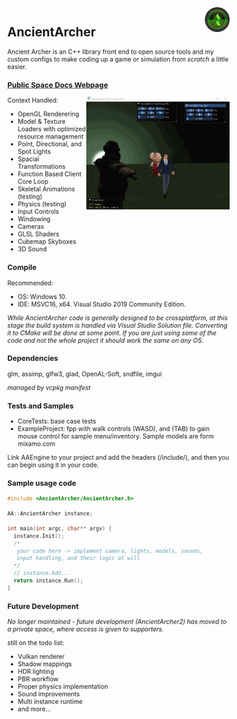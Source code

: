 <img src="docs/AncientArcher.png" height="56px" align="right">

# AncientArcher

Ancient Archer is an C++ library front end to open source tools and my custom configs to make coding up a game or simulation from *scratch* a little easier. 

### [Public Space Docs Webpage](https://mattearly.github.io/AncientArcher/index.html)

<img src="docs/multi-anim.gif" height="256px" align="right">

Context Handled: 
 - OpenGL Renderering
 - Model & Texture Loaders with optimized resource management 
 - Point, Directional, and Spot Lights
 - Spacial Transformations
 - Function Based Client Core Loop
 - Skeletal Animations (testing)
 - Physics (testing)
 - Input Controls
 - Windowing
 - Cameras
 - GLSL Shaders
 - Cubemap Skyboxes
 - 3D Sound

### Compile

Recommended: 
 - OS: Windows 10.
 - IDE: MSVC16, x64. Visual Studio 2019 Community Edition.

*While AncientArcher code is generally designed to be crossplatform, at this stage the build system is handled via Visual Studio Solution file. Converting it to CMake will be done at some point. If you are just using some of the code and not the whole project it should work the same on any OS.*

### Dependencies

glm, assimp, glfw3, glad, OpenAL-Soft, sndfile, imgui

*managed by vcpkg manifest*

### Tests and Samples

- CoreTests: base case tests 
- ExampleProject: fpp with walk controls (WASD), and (TAB) to gain mouse control for sample menu/inventory. Sample models are form mixamo.com

Link AAEngine to your project and add the headers (/include/), and then you can begin using it in your code.

### Sample usage code

```cpp
#include <AncientArcher/AncientArcher.h>

AA::AncientArcher instance;

int main(int argc, char** argv) {
  instance.Init();
  /* 
   your code here -> implement camera, lights, models, sounds, 
   input handling, and their logic at will 
  */
  // instance.Add...
  return instance.Run();
}
```

### Future Development

*No longer maintained - future development (AncientArcher2) has moved to a private space, where access is given to supporters.*

still on the todo list:
- Vulkan renderer
- Shadow mappings
- HDR lighting
- PBR workflow
- Proper physics implementation
- Sound improvements
- Multi instance runtime
- and more...
